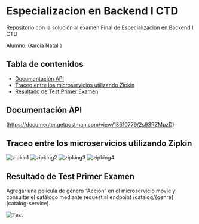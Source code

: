 # Especializacion en Backend I CTD

Repositorio con la solución al examen Final de Especializacion en Backend I CTD

Alumno: García Natalia

## Tabla de contenidos
- [Documentación API](#documentación-api)
- [Traceo entre los microservicios utilizando Zipkin](#traceo-entre-los-microservicios-utilizando-zipkin)
- [Resultado de Test Primer Examen](#resultado-de-test-primer-examen)

## Documentación API

(https://documenter.getpostman.com/view/18610779/2s93RZMpzD)

## Traceo entre los microservicios utilizando Zipkin

![zipkin1](https://user-images.githubusercontent.com/11521135/230542705-6290d6ff-5356-42aa-9222-15efdab2f268.PNG)
![zipking2](https://user-images.githubusercontent.com/11521135/230542714-9322b7f0-7c5b-4060-b5fd-a0800d966aae.PNG)
![zipking3](https://user-images.githubusercontent.com/11521135/230542722-94d16862-75cd-4fdb-a786-b805739f8ecf.PNG)
![zipking4](https://user-images.githubusercontent.com/11521135/230542729-2cb6dc1a-0240-4d0b-b398-b282b46d61d7.PNG)

## Resultado de Test Primer Examen

Agregar una película de género “Acción” en el microservicio movie y consultar el catálogo mediante request al endpoint /catalog/{genre} (catalog-service).

![Test](https://user-images.githubusercontent.com/11521135/224509077-54423024-8942-4273-ae79-83f8b76c427b.PNG)
